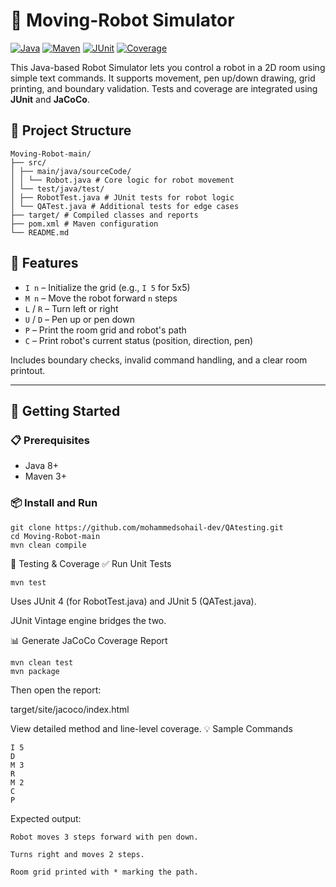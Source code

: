 
# 🤖 Moving-Robot Simulator

[![Java](https://img.shields.io/badge/Java-1.8-blue)](https://www.oracle.com/java/)
[![Maven](https://img.shields.io/badge/Maven-Build-blue)](https://maven.apache.org/)
[![JUnit](https://img.shields.io/badge/Testing-JUnit4%20%26%205-brightgreen)](https://junit.org/)
[![Coverage](https://img.shields.io/badge/Test%20Coverage-JaCoCo-orange)](https://www.eclemma.org/jacoco/)

This Java-based Robot Simulator lets you control a robot in a 2D room using simple text commands. It supports movement, pen up/down drawing, grid printing, and boundary validation. Tests and coverage are integrated using **JUnit** and **JaCoCo**.



## 📁 Project Structure
```
Moving-Robot-main/
├── src/
│ ├── main/java/sourceCode/
│ │ └── Robot.java # Core logic for robot movement
│ └── test/java/test/
│ ├── RobotTest.java # JUnit tests for robot logic
│ └── QATest.java # Additional tests for edge cases
├── target/ # Compiled classes and reports
├── pom.xml # Maven configuration
└── README.md
```



## 🔧 Features

- `I n` – Initialize the grid (e.g., `I 5` for 5x5)
- `M n` – Move the robot forward `n` steps
- `L` / `R` – Turn left or right
- `U` / `D` – Pen up or pen down
- `P` – Print the room grid and robot's path
- `C` – Print robot's current status (position, direction, pen)

Includes boundary checks, invalid command handling, and a clear room printout.

---

## 🚀 Getting Started

### 📋 Prerequisites
- Java 8+
- Maven 3+

### 📦 Install and Run

```
git clone https://github.com/mohammedsohail-dev/QAtesting.git
cd Moving-Robot-main
mvn clean compile
```
   

🧪 Testing & Coverage
✅ Run Unit Tests
```
mvn test
```

Uses JUnit 4 (for RobotTest.java) and JUnit 5 (QATest.java).

JUnit Vintage engine bridges the two.

📊 Generate JaCoCo Coverage Report
```
mvn clean test
mvn package
```
Then open the report:

target/site/jacoco/index.html

View detailed method and line-level coverage.
💡 Sample Commands
```
I 5
D
M 3
R
M 2
C
P
```
Expected output:

    Robot moves 3 steps forward with pen down.

    Turns right and moves 2 steps.

    Room grid printed with * marking the path.
